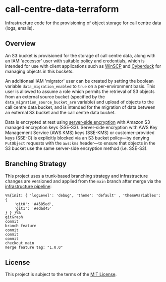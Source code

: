 # call-centre-data-terraform

Infrastructure code for the provisioning of object storage for call centre data (logs, emails).

## Overview

An S3 bucket is provisioned for the storage of call centre data, along with an IAM 'accessor' user with suitable policy and credentials, which is intended for use with client applications such as [WinSCP](https://winscp.net/eng/index.php) and [Cyberduck](https://cyberduck.io/) for managing objects in this buckets.

An additionaal IAM 'migrator' user can be created by setting the boolean variable `data_migration_enabled` to `true` on a per-environment basis. This user is allowed to assume a role which permits the retrieval of S3 objects from an external source bucket (specified by the `data_migration_source_bucket_arn` variable) and upload of objects to the call centre data bucket, and is intended for the migration of data between an external S3 bucket and the call centre data bucket.

Data is encrypted at rest using [server-side encryption](https://docs.aws.amazon.com/AmazonS3/latest/userguide/UsingServerSideEncryption.html) with Amazon S3 managed encryption keys (SSE-S3). Server-side encryption with AWS Key Management Service (AWS KMS) keys (SSE-KMS) or customer-provided keys (SSE-C) is explicitly blocked via an S3 bucket policy—by denying `PutObject` requests with the `aws:kms` header—to ensure that objects in the S3 bucket use the same server-side encryption method (i.e. SSE-S3).

## Branching Strategy

This project uses a trunk-based branching strategy and infrastructure changes are versioned and applied from the `main` branch after merge via the [infrastructure pipeline](https://github.com/companieshouse/ci-pipelines/blob/master/pipelines/platform/team-platform/call-centre-data-terraform):

```mermaid
%%{init: { 'logLevel': 'debug', 'theme': 'default' , 'themeVariables': {
    'git0': '#4585ed',
    'git1': '#edad45'
} } }%%
gitGraph
commit
branch feature
commit
commit
commit
checkout main
merge feature tag: "1.0.0"
```
## License

This project is subject to the terms of the [MIT License](/LICENSE).
